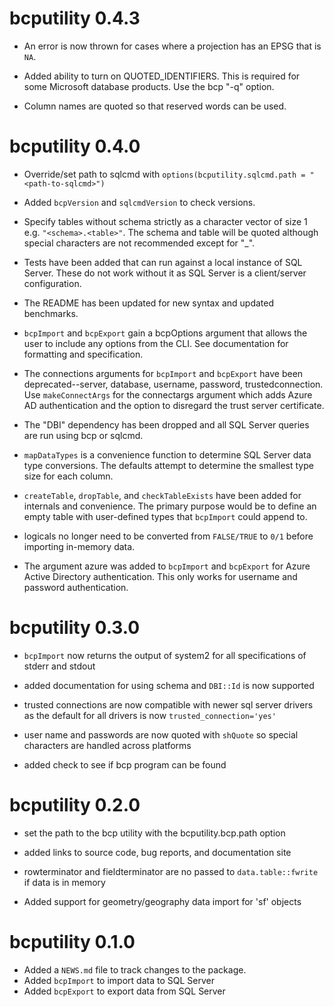 # bcputility 0.4.3

* An error is now thrown for cases where a projection has an EPSG that is `NA`.

* Added ability to turn on QUOTED_IDENTIFIERS. This is required for some 
Microsoft database products. Use the bcp "-q" option.

* Column names are quoted so that reserved words can be used.

# bcputility 0.4.0

* Override/set path to sqlcmd with 
`options(bcputility.sqlcmd.path = "<path-to-sqlcmd>")`

* Added `bcpVersion` and `sqlcmdVersion` to check versions.

* Specify tables without schema strictly as a character vector of size 1 e.g.
```"<schema>.<table>"```. The schema and table will be quoted although special 
characters are not recommended except for "_".

* Tests have been added that can run against a local instance of SQL Server. 
These do not work without it as SQL Server is a client/server configuration.

* The README has been updated for new syntax and updated benchmarks.

* `bcpImport` and `bcpExport` gain a bcpOptions argument that allows the user 
to include any options from the CLI. See documentation for formatting and 
specification.

* The connections arguments for `bcpImport` and `bcpExport` have been 
deprecated--server, database, username, password, trustedconnection. Use 
`makeConnectArgs` for the connectargs argument which adds Azure AD 
authentication and the option to disregard the trust server certificate.

* The "DBI" dependency has been dropped and all SQL Server queries are run 
using bcp or sqlcmd.

* `mapDataTypes` is a convenience function to determine SQL Server data type 
conversions. The defaults attempt to determine the smallest type size for 
each column.

* `createTable`, `dropTable`, and `checkTableExists` have been added for 
internals and convenience. The primary purpose would be to define an empty 
table with user-defined types that `bcpImport` could append to.

* logicals no longer need to be converted from `FALSE/TRUE` to `0/1` before 
importing in-memory data.

* The argument azure was added to `bcpImport` and `bcpExport` for Azure 
Active Directory authentication. This only works for username and password 
authentication.

# bcputility 0.3.0

* `bcpImport` now returns the output of system2 for all specifications of 
stderr and stdout

* added documentation for using schema and `DBI::Id` is now supported

* trusted connections are now compatible with newer sql server drivers as the 
default for all drivers is now `trusted_connection='yes'`

* user name and passwords are now quoted with `shQuote` so special characters 
are handled across platforms

* added check to see if bcp program can be found

# bcputility 0.2.0

* set the path to the bcp utility with the bcputility.bcp.path option

* added links to source code, bug reports, and documentation site

* rowterminator and fieldterminator are no passed to `data.table::fwrite` if data
is in memory

* Added support for geometry/geography data import for 'sf' objects

# bcputility 0.1.0

* Added a `NEWS.md` file to track changes to the package.
* Added `bcpImport` to import data to SQL Server
* Added `bcpExport` to export data from SQL Server
